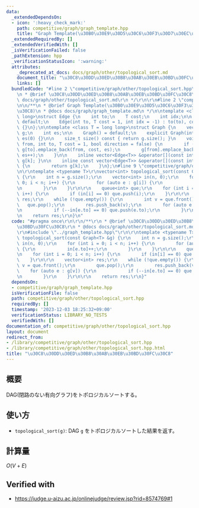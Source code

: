 ```yaml
---
data:
  _extendedDependsOn:
  - icon: ':heavy_check_mark:'
    path: competitive/graph/graph_template.hpp
    title: "Graph Template(\u30B0\u30E9\u30D5\u30C6\u30F3\u30D7\u30EC\u30FC\u30C8)"
  _extendedRequiredBy: []
  _extendedVerifiedWith: []
  _isVerificationFailed: false
  _pathExtension: hpp
  _verificationStatusIcon: ':warning:'
  attributes:
    _deprecated_at_docs: docs/graph/other/topological_sort.md
    document_title: "\u30C8\u30DD\u30ED\u30B8\u30AB\u30EB\u30BD\u30FC\u30C8"
    links: []
  bundledCode: "#line 2 \"competitive/graph/other/topological_sort.hpp\"\n\r\n/**\r\
    \n * @brief \u30C8\u30DD\u30ED\u30B8\u30AB\u30EB\u30BD\u30FC\u30C8\r\n * @docs\
    \ docs/graph/other/topological_sort.md\r\n */\r\n\r\n#line 2 \"competitive/graph/graph_template.hpp\"\
    \n\n/**\n * @brief Graph Template(\u30B0\u30E9\u30D5\u30C6\u30F3\u30D7\u30EC\u30FC\
    \u30C8)\n * @docs docs/graph/graph_template.md\n */\n\ntemplate <class T = long\
    \ long>\nstruct Edge {\n    int to;\n    T cost;\n    int idx;\n\n    Edge() =\
    \ default;\n    Edge(int to, T cost = 1, int idx = -1) : to(to), cost(cost), idx(idx)\
    \ {}\n};\n\ntemplate <class T = long long>\nstruct Graph {\n    vector<vector<Edge<T>>>\
    \ g;\n    int es;\n\n    Graph() = default;\n    explicit Graph(int n) : g(n),\
    \ es(0) {}\n\n    size_t size() const { return g.size(); }\n    void add_edge(int\
    \ from, int to, T cost = 1, bool direction = false) {\n        if (!direction)\
    \ g[to].emplace_back(from, cost, es);\n        g[from].emplace_back(to, cost,\
    \ es++);\n    }\n\n    inline vector<Edge<T>> &operator[](const int &k) { return\
    \ g[k]; }\n\n    inline const vector<Edge<T>> &operator[](const int &k) const\
    \ {\n        return g[k];\n    }\n};\n#line 9 \"competitive/graph/other/topological_sort.hpp\"\
    \n\r\ntemplate <typename T>\r\nvector<int> topological_sort(const Graph<T> &g)\
    \ {\r\n    int n = g.size();\r\n    vector<int> in(n, 0);\r\n    for (int i =\
    \ 0; i < n; i++) {\r\n        for (auto e : g[i]) {\r\n            in[e.to]++;\r\
    \n        }\r\n    }\r\n\r\n    queue<int> que;\r\n    for (int i = 0; i < n;\
    \ i++) {\r\n        if (in[i] == 0) que.push(i);\r\n    }\r\n\r\n    vector<int>\
    \ res;\r\n    while (!que.empty()) {\r\n        int v = que.front();\r\n     \
    \   que.pop();\r\n        res.push_back(v);\r\n        for (auto e : g[v]) {\r\
    \n            if (--in[e.to] == 0) que.push(e.to);\r\n        }\r\n    }\r\n\r\
    \n    return res;\r\n}\n"
  code: "#pragma once\r\n\r\n/**\r\n * @brief \u30C8\u30DD\u30ED\u30B8\u30AB\u30EB\
    \u30BD\u30FC\u30C8\r\n * @docs docs/graph/other/topological_sort.md\r\n */\r\n\
    \r\n#include \"../graph_template.hpp\"\r\n\r\ntemplate <typename T>\r\nvector<int>\
    \ topological_sort(const Graph<T> &g) {\r\n    int n = g.size();\r\n    vector<int>\
    \ in(n, 0);\r\n    for (int i = 0; i < n; i++) {\r\n        for (auto e : g[i])\
    \ {\r\n            in[e.to]++;\r\n        }\r\n    }\r\n\r\n    queue<int> que;\r\
    \n    for (int i = 0; i < n; i++) {\r\n        if (in[i] == 0) que.push(i);\r\n\
    \    }\r\n\r\n    vector<int> res;\r\n    while (!que.empty()) {\r\n        int\
    \ v = que.front();\r\n        que.pop();\r\n        res.push_back(v);\r\n    \
    \    for (auto e : g[v]) {\r\n            if (--in[e.to] == 0) que.push(e.to);\r\
    \n        }\r\n    }\r\n\r\n    return res;\r\n}"
  dependsOn:
  - competitive/graph/graph_template.hpp
  isVerificationFile: false
  path: competitive/graph/other/topological_sort.hpp
  requiredBy: []
  timestamp: '2023-12-03 18:25:32+09:00'
  verificationStatus: LIBRARY_NO_TESTS
  verifiedWith: []
documentation_of: competitive/graph/other/topological_sort.hpp
layout: document
redirect_from:
- /library/competitive/graph/other/topological_sort.hpp
- /library/competitive/graph/other/topological_sort.hpp.html
title: "\u30C8\u30DD\u30ED\u30B8\u30AB\u30EB\u30BD\u30FC\u30C8"
---
```

## 概要
DAG(閉路のない有向グラフ)をトポロジカルソートする。

## 使い方
- `topological_sort(g)`: DAG `g` をトポロジカルソートした結果を返す。

## 計算量
$O(V+E)$

## Verified with
- https://judge.u-aizu.ac.jp/onlinejudge/review.jsp?rid=8574769#1